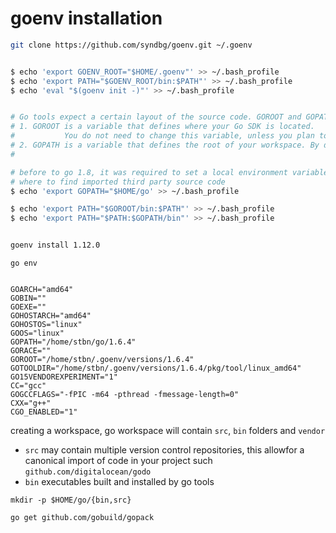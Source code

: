 # goenv installation

```bash
git clone https://github.com/syndbg/goenv.git ~/.goenv


$ echo 'export GOENV_ROOT="$HOME/.goenv"' >> ~/.bash_profile
$ echo 'export PATH="$GOENV_ROOT/bin:$PATH"' >> ~/.bash_profile
$ echo 'eval "$(goenv init -)"' >> ~/.bash_profile


# Go tools expect a certain layout of the source code. GOROOT and GOPATH are environment variables that define this layout.
# 1. GOROOT is a variable that defines where your Go SDK is located.
#           You do not need to change this variable, unless you plan to use different Go versions.
# 2. GOPATH is a variable that defines the root of your workspace. By default, the workspace directory ~/go
#

# before to go 1.8, it was required to set a local environment variable called $GOPATH which tell to compiler
# where to find imported third party source code
$ echo 'export GOPATH="$HOME/go' >> ~/.bash_profile

$ echo 'export PATH="$GOROOT/bin:$PATH"' >> ~/.bash_profile
$ echo 'export PATH="$PATH:$GOPATH/bin"' >> ~/.bash_profile


goenv install 1.12.0
```



```
go env


GOARCH="amd64"
GOBIN=""
GOEXE=""
GOHOSTARCH="amd64"
GOHOSTOS="linux"
GOOS="linux"
GOPATH="/home/stbn/go/1.6.4"
GORACE=""
GOROOT="/home/stbn/.goenv/versions/1.6.4"
GOTOOLDIR="/home/stbn/.goenv/versions/1.6.4/pkg/tool/linux_amd64"
GO15VENDOREXPERIMENT="1"
CC="gcc"
GOGCCFLAGS="-fPIC -m64 -pthread -fmessage-length=0"
CXX="g++"
CGO_ENABLED="1"

```


creating a workspace, go workspace will contain  `src`, `bin` folders and `vendor`

- `src` may contain multiple version control repositories, this allowfor a canonical import of code in your project such `github.com/digitalocean/godo`
- `bin` executables built and installed by go tools


```
mkdir -p $HOME/go/{bin,src}
```


```bash
go get github.com/gobuild/gopack
```